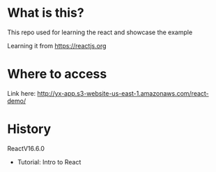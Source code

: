 # What is this?
This repo used for learning the react and showcase the example

Learning it from https://reactjs.org

# Where to access

Link here: http://yx-app.s3-website-us-east-1.amazonaws.com/react-demo/

# History
ReactV16.6.0 
- Tutorial: Intro to React

